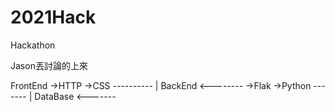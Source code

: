 # 2021Hack
Hackathon

Jason丟討論的上來







FrontEnd 
->HTTP
->CSS  ----------
                 |
BackEnd <--------
->Flak
->Python  -------
                 |
DataBase <-------

